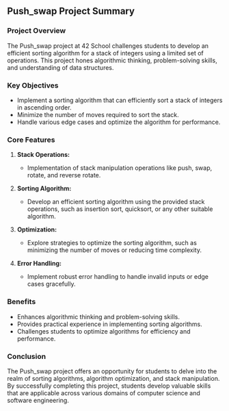 ## Push_swap Project Summary

### Project Overview

The Push_swap project at 42 School challenges students to develop an efficient sorting algorithm for a stack of integers using a limited set of operations. This project hones algorithmic thinking, problem-solving skills, and understanding of data structures.

### Key Objectives

- Implement a sorting algorithm that can efficiently sort a stack of integers in ascending order.
- Minimize the number of moves required to sort the stack.
- Handle various edge cases and optimize the algorithm for performance.

### Core Features

1. **Stack Operations:**
   - Implementation of stack manipulation operations like push, swap, rotate, and reverse rotate.
   
2. **Sorting Algorithm:**
   - Develop an efficient sorting algorithm using the provided stack operations, such as insertion sort, quicksort, or any other suitable algorithm.
   
3. **Optimization:**
   - Explore strategies to optimize the sorting algorithm, such as minimizing the number of moves or reducing time complexity.
   
4. **Error Handling:**
   - Implement robust error handling to handle invalid inputs or edge cases gracefully.

### Benefits

- Enhances algorithmic thinking and problem-solving skills.
- Provides practical experience in implementing sorting algorithms.
- Challenges students to optimize algorithms for efficiency and performance.

### Conclusion

The Push_swap project offers an opportunity for students to delve into the realm of sorting algorithms, algorithm optimization, and stack manipulation. By successfully completing this project, students develop valuable skills that are applicable across various domains of computer science and software engineering.

